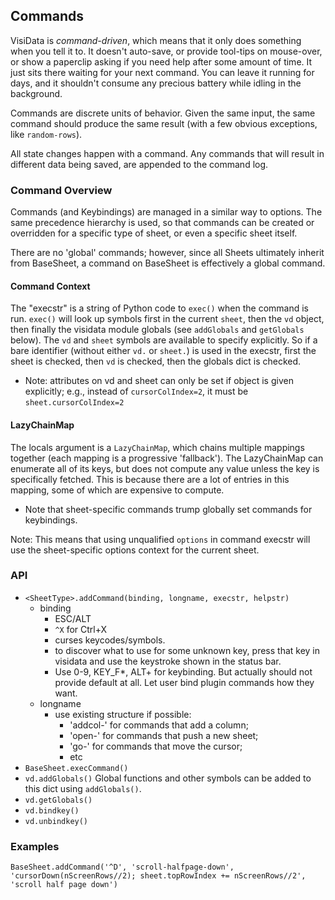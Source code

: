 
## Commands

VisiData is *command-driven*, which means that it only does something when you tell it to.
It doesn't auto-save, or provide tool-tips on mouse-over, or show a paperclip asking if you need help after some amount of time.
It just sits there waiting for your next command.
You can leave it running for days, and it shouldn't consume any precious battery while idling in the background.

Commands are discrete units of behavior.
Given the same input, the same command should produce the same result (with a few obvious exceptions, like `random-rows`).

All state changes happen with a command.  Any commands that will result in different data being saved, are appended to the command log.

### Command Overview

Commands (and Keybindings) are managed in a similar way to options.
The same precedence hierarchy is used, so that commands can be created or overridden for a specific type of sheet, or even a
specific sheet itself.

There are no 'global' commands; however, since all Sheets ultimately inherit from BaseSheet, a command on BaseSheet is effectively a global command.

#### Command Context

The "execstr" is a string of Python code to `exec()` when the command is run.
`exec()` will look up symbols first in the current `sheet`, then the `vd` object, then finally the visidata module globals (see `addGlobals` and `getGlobals` below).
The `vd` and `sheet` symbols are available to specify explicitly.
So if a bare identifier (without either `vd.` or `sheet.`) is used in the execstr, first the sheet is checked, then `vd` is checked, then the globals dict is checked.

- Note: attributes on vd and sheet can only be set if object is given explicitly; e.g., instead of `cursorColIndex=2`, it must be `sheet.cursorColIndex=2`

#### LazyChainMap
The locals argument is a `LazyChainMap`, which chains multiple mappings together (each mapping is a progressive 'fallback').
The LazyChainMap can enumerate all of its keys, but does not compute any value unless the key is specifically fetched.
This is because there are a lot of entries in this mapping, some of which are expensive to compute.

- Note that sheet-specific commands trump globally set commands for keybindings.

Note: This means that using unqualified `options` in command execstr will use the sheet-specific options context for the current sheet.

### API

- `<SheetType>.addCommand(binding, longname, execstr, helpstr)`
  - binding
     - ESC/ALT
     - `^X` for Ctrl+X
     - curses keycodes/symbols.
     - to discover what to use for some unknown key, press that key in visidata and use the keystroke shown in the status bar.
     - Use 0-9, KEY_F*, ALT+ for keybinding.  But actually should not provide default at all.  Let user bind plugin commands how they want.
  - longname
     - use existing structure if possible:
        - 'addcol-' for commands that add a column;
        - 'open-' for commands that push a new sheet;
        - 'go-' for commands that move the cursor;
        - etc
- `BaseSheet.execCommand()`
- `vd.addGlobals()`
Global functions and other symbols can be added to this dict using `addGlobals()`.
- `vd.getGlobals()`
- `vd.bindkey()`
- `vd.unbindkey()`


### Examples

~~~
BaseSheet.addCommand('^D', 'scroll-halfpage-down', 'cursorDown(nScreenRows//2); sheet.topRowIndex += nScreenRows//2', 'scroll half page down')
~~~
